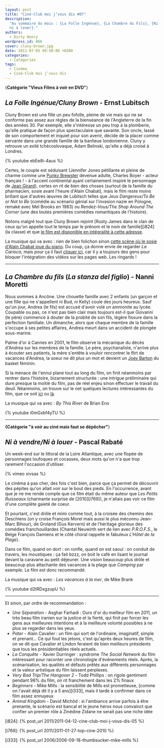 ```yaml
---
layout: post
title: "Ciné-Club moi j’vous dis #07"
description:
  "Au sommaire du mois : {La Folle Ingénue}, {La Chambre du Fils}, {Ni à vendre,
  ni à louer}."
authors:
  - Dirty Henry
wordpress_id: 866
cover: cluny-brown.jpg
date: 2011-07-05 09:50:00 +0200
categories:
  - Catégories
tags:
  - Cinéma
  - Ciné-Club moi j’vous dis
---
```


{**Catégorie "Vieux Films à voir en DVD"**}

## _La Folle Ingénue/Cluny Brown_ - Ernst Lubitsch

Cluny Brown est une fille un peu fofolle, pleine de vie mais qui ne se conforme
pas assez aux règles de la bienséance de l'Angleterre de la fin des années 30.
Par exemple, elle s'intéresse un peu trop à la plomberie, qu'elle pratique de
façon plus spectaculaire que savante. Son oncle, lassé de son comportement et
inquiet pour son avenir, décide de la placer comme servante dans une grande
famille de la banlieue londonienne. Cluny y retrouve un exilé tchécoslovaque,
Adam Belinski, qu'elle a déjà croisé à Londres.

{% youtube ebEe8i-4aus %}

Certes, le couple est séduisant (Jennifer Jones pétillante et pleine de charme
comme une
[Punky Brewster](http://www.dailymotion.com/video/x8tgu7_punky-brewster-generique-de-la-seri_creation)
devenue adulte, Charles Boyer - acteur français ! - à l'accent continental ayant
certainement inspiré le personnage de
[Jean Girard](http://www.dailymotion.com/video/x3z07e_talladega-nights-ricky-meets-jean-g_shortfilms)),
certes on rit de bien des choses (surtout de la famille du pharmacien, sosie
avant l'heure d'Alain Chabat), mais le film reste moins brillant que d'autres
œuvres de Lubitsch telles que _Jeux Dangereux/To Be or Not to Be_ (comédie au
scénario génial sur l'invasion nazie en Pologne, remaké avec Mel Brooks en 1983)
ou _Rendez-Vous/The Shop Around The Corner_ (une des toutes premières comédies
romantiques de l'histoire).

Notons malgré tout que Cluny Brown rejoint [Rusty James dans le clan de ceux
qu'on appelle tout le temps par le prénom et le nom de famille][i824] (la
classe) et que
[le film est disponible en intégralité à cette adresse](http://video.google.com/videoplay?docid=-4912689158924394462).

La musique qui va avec : rien de bien folichon sinon
[cette scène où le sosie d'Alain Chabat joue du piano](http://youtu.be/i7NVoM9pv94?t=2m38s).
Du coup, ça donne envie de regarder _La Carioca_, mais pour ça il faut
[cliquer ici](http://www.youtube.com/watch?v=HCdCMo9cd5k), car il y a toujours
des gens pour bloquer l'intégration des vidéos sur les pages web. Les ringards !

---

## _La Chambre du fils_ (_La stanza del figlio_) - Nanni Moretti

Nous sommes à Ancône. Une chouette famille avec 2 enfants (un garçon et une
fille qui ne s'appellent ni Bud, ni Kelly) coule des jours heureux. Sauf qu'un
jour, Andrea (le fils) est accusé d'avoir volé un ammonite au lycée. Coupable ou
pas, ce n'est pas bien clair mais toujours est-il que Giovanni (le père)
commence à douter de la probité de son fils, légère fissure dans la perfection
familiale. Un dimanche, alors que chaque membre de la famille s'occupe à ses
petites affaires, Andrea meurt dans un accident de plongée sous-marine.

Palme d'or à Cannes en 2001, le film observe la mécanique du décès d'Andrea sur
les membres de la famille. Le père, psychanaliste, n'arrive plus à écouter ses
patients, la mère s'entête à vouloir rencontrer le flirt de vacances d'Andrea,
la soeur ne dit plus un mot et devient un
[Joey Barton](http://www.youtube.com/watch?v=_ASkfY-1gjM) du basket féminin.

Si la menace de l'ennui plane tout au long du film, on finit néanmoins par
rentrer dans l'histoire, bizarrement structurée : une intrigue préliminaire qui
dure presque la moitié du film, pas de réel enjeu sinon effectuer le travail du
deuil. Néanmoins, on trouve sur le net quelques lectures intéressantes du film,
que ce soit
[ici](http://www.cineclubdecaen.com/realisat/moretti/chambredufils.htm) ou
[là](http://www.cinetic.be/spip.php?article80).

La musique qui va avec : _By This River_ de Brian Eno

{% youtube i0mGxbf4yTU %}

---

**{Catégorie "à voir au ciné mais faut se dépêcher"**}

## _Ni à vendre/Ni à louer_ - Pascal Rabaté

Un week-end sur le littoral de la Loire Atlantique, avec une flopée de
personnages loufoques et cocasses, deux mots qu'on n'a que trop rarement
l'occasion d'utiliser.

{% vimeo xivsas %}

Le cinéma à pas cher, des fois c'est bien, parce que ça permet de découvrir des
pépites qu'on allait voir sur le bout des pieds. En l'occurrence, avant que je
ne me rende compte que ce film était du même auteur que _Les Petits Ruisseaux_
(charmante surprise de [2010][i769]), je n'allais pas voir ce film d'une
complète gaieté de coeur.

Et pourtant, c'est drôle et mimi comme tout, à la croisée des chemins des
Deschiens (on y croise François Morel mais aussi le plus méconnu Jean-Marc
Bihour), de Groland (Gus Kervern) et de l'héritage glorieux des comédies
franchouillardes (Chantal Neuwirth sert de lien avec _P.R.O.F.S._, le Belge
François Damiens et le côté choral rappelle le fabuleux _L'Hôtel de la Plage_).

Dans ce film, quand on dort : on ronfle, quand on est saoul : on conduit de
travers, les moustiques : ça fait bzzz, on boit le café en lisant le journal
devant la caravane au petit déjeuner. Une vision beaucoup plus drôle et beaucoup
plus attachante des vacances à la plage que _Camping_ par exemple. Le film est
donc recommandé.

La musique qui va avec : _Les vacances à la mer_, de Mike Brank

{% youtube d2tRDxgzupU %}

---

Et sinon, par ordre de recommandation :

- _Une Séparation_ - Asghar Farhadi : Ours d'or du meilleur film en 2011, un
  très beau film iranien sur la justice et la fierté, qui finit par forcer les
  gens aux meilleures intentions et à la meilleure volonté possibles à ne plus
  se regarder dans les yeux.
- _Pater_ - Alain Cavalier : un film qui sort de l'ordinaire, imaginatif, simple
  et prenant… Ce qui fout les jetons, c'est qu'après deux heures de film, on se
  dit que Cavalier et Lindon feraient de bien meilleurs présidents que tous les
  présidentiables réels actuels.
- _La Conquête_ - Xavier Durringer : syndrome _The Social Network_ du film
  intéressant pour raconter une chronologie d'événements réels. Après, la
  scénarisation, les qualités et défauts prêtés aux différents personnages et la
  valeur artistique du film laissent perplexes.
- _Very Bad Trip/The Hangover 2_ - Todd Phillips : on rigole gentiment pendant
  98% du film, on rit franchement dans les 2% finaux
- _Beginners_ - Mike Mills : la sensibilité de Mills est prometteuse, [comme on
  l'avait déjà dit il y a 5 ans][i333], mais il tarde à confirmer dans ce film
  assez ennuyeux
- _Animal Kingdom_ - David Michôd : si l'ambiance arrive parfois à être
  prenante, le scénario est bancal et le jeune héros nous convainct que confier
  un premier rôle à Zinédine Zidane ne serait pas une riche idée

[i824]: {% post_url 2011/2011-04-12-cine-club-moi-j-vous-dis-05 %}

[i769]: {% post_url 2011/2011-01-27-top-cine-2010 %}

[i333]: {% post_url 2006/2006-09-18-thumbsucker-mike-mills %}
